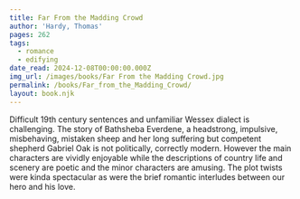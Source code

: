 ```yaml
---
title: Far From the Madding Crowd
author: 'Hardy, Thomas'
pages: 262
tags:
  - romance
  - edifying
date_read: 2024-12-08T00:00:00.000Z
img_url: /images/books/Far From the Madding Crowd.jpg
permalink: /books/Far_from_the_Madding_Crowd/
layout: book.njk
---
```

Difficult 19th century sentences and unfamiliar Wessex dialect is challenging. The
story of Bathsheba Everdene, a headstrong, impulsive, misbehaving, mistaken sheep
and her long suffering but competent shepherd Gabriel Oak is not politically,
correctly modern. However the main characters are vividly enjoyable while the
descriptions of country life and scenery are poetic and the minor characters are amusing. The plot twists were kinda spectacular as were the brief romantic interludes between our hero and his love.
